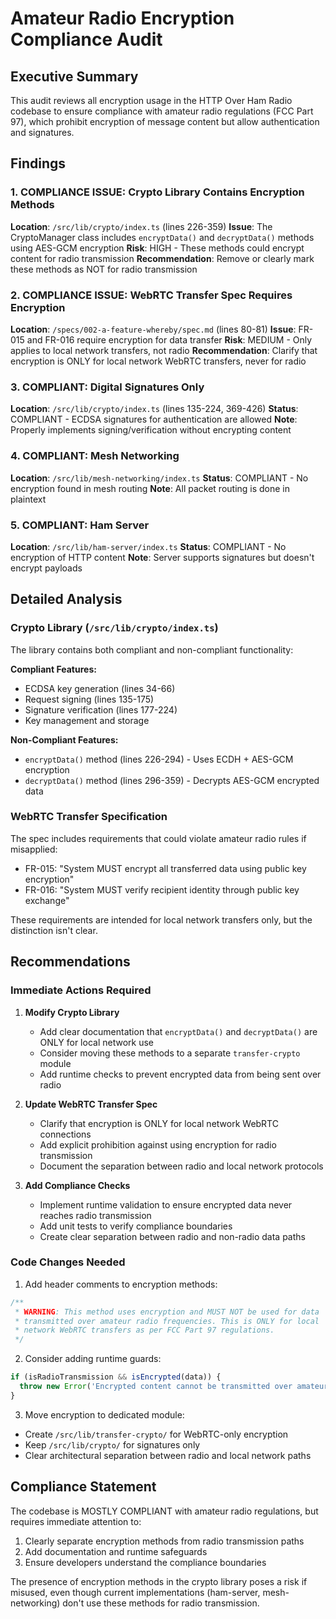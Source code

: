 # Amateur Radio Encryption Compliance Audit

## Executive Summary
This audit reviews all encryption usage in the HTTP Over Ham Radio codebase to ensure compliance with amateur radio regulations (FCC Part 97), which prohibit encryption of message content but allow authentication and signatures.

## Findings

### 1. COMPLIANCE ISSUE: Crypto Library Contains Encryption Methods
**Location**: `/src/lib/crypto/index.ts` (lines 226-359)
**Issue**: The CryptoManager class includes `encryptData()` and `decryptData()` methods using AES-GCM encryption
**Risk**: HIGH - These methods could encrypt content for radio transmission
**Recommendation**: Remove or clearly mark these methods as NOT for radio transmission

### 2. COMPLIANCE ISSUE: WebRTC Transfer Spec Requires Encryption
**Location**: `/specs/002-a-feature-whereby/spec.md` (lines 80-81)
**Issue**: FR-015 and FR-016 require encryption for data transfer
**Risk**: MEDIUM - Only applies to local network transfers, not radio
**Recommendation**: Clarify that encryption is ONLY for local network WebRTC transfers, never for radio

### 3. COMPLIANT: Digital Signatures Only
**Location**: `/src/lib/crypto/index.ts` (lines 135-224, 369-426)
**Status**: COMPLIANT - ECDSA signatures for authentication are allowed
**Note**: Properly implements signing/verification without encrypting content

### 4. COMPLIANT: Mesh Networking
**Location**: `/src/lib/mesh-networking/index.ts`
**Status**: COMPLIANT - No encryption found in mesh routing
**Note**: All packet routing is done in plaintext

### 5. COMPLIANT: Ham Server
**Location**: `/src/lib/ham-server/index.ts`
**Status**: COMPLIANT - No encryption of HTTP content
**Note**: Server supports signatures but doesn't encrypt payloads

## Detailed Analysis

### Crypto Library (`/src/lib/crypto/index.ts`)
The library contains both compliant and non-compliant functionality:

**Compliant Features:**
- ECDSA key generation (lines 34-66)
- Request signing (lines 135-175)
- Signature verification (lines 177-224)
- Key management and storage

**Non-Compliant Features:**
- `encryptData()` method (lines 226-294) - Uses ECDH + AES-GCM encryption
- `decryptData()` method (lines 296-359) - Decrypts AES-GCM encrypted data

### WebRTC Transfer Specification
The spec includes requirements that could violate amateur radio rules if misapplied:
- FR-015: "System MUST encrypt all transferred data using public key encryption"
- FR-016: "System MUST verify recipient identity through public key exchange"

These requirements are intended for local network transfers only, but the distinction isn't clear.

## Recommendations

### Immediate Actions Required

1. **Modify Crypto Library**
   - Add clear documentation that `encryptData()` and `decryptData()` are ONLY for local network use
   - Consider moving these methods to a separate `transfer-crypto` module
   - Add runtime checks to prevent encrypted data from being sent over radio

2. **Update WebRTC Transfer Spec**
   - Clarify that encryption is ONLY for local network WebRTC connections
   - Add explicit prohibition against using encryption for radio transmission
   - Document the separation between radio and local network protocols

3. **Add Compliance Checks**
   - Implement runtime validation to ensure encrypted data never reaches radio transmission
   - Add unit tests to verify compliance boundaries
   - Create clear separation between radio and non-radio data paths

### Code Changes Needed

1. Add header comments to encryption methods:
```typescript
/**
 * WARNING: This method uses encryption and MUST NOT be used for data
 * transmitted over amateur radio frequencies. This is ONLY for local
 * network WebRTC transfers as per FCC Part 97 regulations.
 */
```

2. Consider adding runtime guards:
```typescript
if (isRadioTransmission && isEncrypted(data)) {
  throw new Error('Encrypted content cannot be transmitted over amateur radio');
}
```

3. Move encryption to dedicated module:
- Create `/src/lib/transfer-crypto/` for WebRTC-only encryption
- Keep `/src/lib/crypto/` for signatures only
- Clear architectural separation between radio and local network paths

## Compliance Statement
The codebase is MOSTLY COMPLIANT with amateur radio regulations, but requires immediate attention to:
1. Clearly separate encryption methods from radio transmission paths
2. Add documentation and runtime safeguards
3. Ensure developers understand the compliance boundaries

The presence of encryption methods in the crypto library poses a risk if misused, even though current implementations (ham-server, mesh-networking) don't use these methods for radio transmission.
